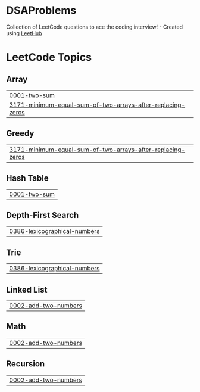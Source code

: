 # DSAProblems
Collection of LeetCode questions to ace the coding interview! - Created using [LeetHub](https://github.com/QasimWani/LeetHub)

<!---LeetCode Topics Start-->
# LeetCode Topics
## Array
|  |
| ------- |
| [0001-two-sum](https://github.com/abhinav3105/DSAProblemsLeetCode/tree/master/0001-two-sum) |
| [3171-minimum-equal-sum-of-two-arrays-after-replacing-zeros](https://github.com/abhinav3105/DSAProblemsLeetCode/tree/master/3171-minimum-equal-sum-of-two-arrays-after-replacing-zeros) |
## Greedy
|  |
| ------- |
| [3171-minimum-equal-sum-of-two-arrays-after-replacing-zeros](https://github.com/abhinav3105/DSAProblemsLeetCode/tree/master/3171-minimum-equal-sum-of-two-arrays-after-replacing-zeros) |
## Hash Table
|  |
| ------- |
| [0001-two-sum](https://github.com/abhinav3105/DSAProblemsLeetCode/tree/master/0001-two-sum) |
## Depth-First Search
|  |
| ------- |
| [0386-lexicographical-numbers](https://github.com/abhinav3105/DSAProblemsLeetCode/tree/master/0386-lexicographical-numbers) |
## Trie
|  |
| ------- |
| [0386-lexicographical-numbers](https://github.com/abhinav3105/DSAProblemsLeetCode/tree/master/0386-lexicographical-numbers) |
## Linked List
|  |
| ------- |
| [0002-add-two-numbers](https://github.com/abhinav3105/DSAProblemsLeetCode/tree/master/0002-add-two-numbers) |
## Math
|  |
| ------- |
| [0002-add-two-numbers](https://github.com/abhinav3105/DSAProblemsLeetCode/tree/master/0002-add-two-numbers) |
## Recursion
|  |
| ------- |
| [0002-add-two-numbers](https://github.com/abhinav3105/DSAProblemsLeetCode/tree/master/0002-add-two-numbers) |
<!---LeetCode Topics End-->